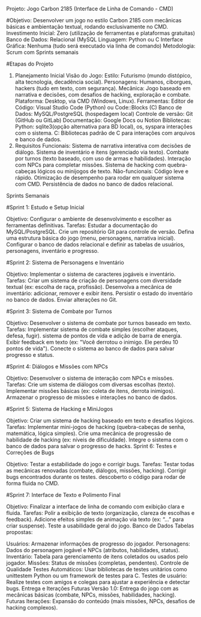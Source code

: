 
Projeto: Jogo Carbon 2185 (Interface de Linha de Comando - CMD)


#Objetivo: Desenvolver um jogo no estilo Carbon 2185 com mecânicas básicas e ambientação textual, rodando exclusivamente no CMD.
Investimento Inicial: Zero (utilização de ferramentas e plataformas gratuitas)
Banco de Dados: Relacional (MySQL
Linguagem: Python ou C
Interface Gráfica: Nenhuma (tudo será executado via linha de comando)
Metodologia: Scrum com Sprints semanais

#Etapas do Projeto
1. Planejamento Inicial
Visão do Jogo:
Estilo: Futurismo (mundo distópico, alta tecnologia, decadência social).
Personagens: Humanos, ciborgues, hackers (tudo em texto, com segurança).
Mecânica: Jogo baseado em narrativa e decisões, com desafios de hacking, exploração e combate.
Plataforma: Desktop, via CMD (Windows, Linux).
Ferramentas:
Editor de Código: Visual Studio Code (Python) ou Code::Blocks (C)
Banco de Dados: MySQL/PostgreSQL (hospedagem local)
Controle de versão: Git (GitHub ou GitLab)
Documentação: Google Docs ou Notion
Bibliotecas:
Python: sqlite3(opção alternativa para BD local), os, syspara interações com o sistema.
C: Bibliotecas padrão de C para interações com arquivos e banco de dados.
2. Requisitos
Funcionais:
Sistema de narrativa interativa com decisões de diálogo.
Sistema de inventário e itens (gerenciado via texto).
Combate por turnos (texto baseado, com uso de armas e habilidades).
Interação com NPCs para completar missões.
Sistema de hacking com quebra-cabeças lógicos ou minijogos de texto.
Não-funcionais:
Código leve e rápido.
Otimização de desempenho para rodar em qualquer sistema com CMD.
Persistência de dados no banco de dados relacional.

Sprints Semanais

#Sprint 1: Estudo e Setup Inicial

Objetivo: Configurar o ambiente de desenvolvimento e escolher as ferramentas definitivas.
Tarefas:
Estudar a documentação do MySQL/PostgreSQL.
Crie um repositório Git para controle de versão.
Defina uma estrutura básica do jogo (menu, personagens, narrativa inicial).
Configurar o banco de dados relacional e definir as tabelas de usuários, personagens, inventário e progresso.

#Sprint 2: Sistema de Personagens e Inventário

Objetivo: Implementar o sistema de caracteres jogáveis ​​e inventário.
Tarefas:
Criar um sistema de criação de personagens com diversidade textual (ex: escolha de raça, profissão).
Desenvolva a mecânica de inventário: adicionar, remover e exibir itens.
Persistir o estado do inventário no banco de dados.
Enviar alterações no Git.

#Sprint 3: Sistema de Combate por Turnos

Objetivo: Desenvolver o sistema de combate por turnos baseado em texto.
Tarefas:
Implementar sistema de combate simples (escolher ataques, defesa, fugir).
sistema de pontos de vida e adição de barra de energia.
Exibir feedback em texto (ex: "Você derrotou o inimigo. Ele perdeu 10 pontos de vida").
Conecte o sistema ao banco de dados para salvar progresso e status.

#Sprint 4: Diálogos e Missões com NPCs

Objetivo: Desenvolver o sistema de interação com NPCs e missões.
Tarefas:
Crie um sistema de diálogos com diversas escolhas (texto).
Implementar missões básicas (ex: coleta de itens, derrota inimigos).
Armazenar o progresso de missões e interações no banco de dados.

#Sprint 5: Sistema de Hacking e MiniJogos

Objetivo: Criar um sistema de hacking baseado em texto e desafios lógicos.
Tarefas:
Implementar mini-jogos de hacking (quebra-cabeças de senha, matemática, lógica simples).
Crie uma mecânica de progressão de habilidade de hacking (ex: níveis de dificuldade).
Integre o sistema com o banco de dados para salvar o progresso de hacks.
Sprint 6: Testes e Correções de Bugs

Objetivo: Testar a estabilidade do jogo e corrigir bugs.
Tarefas:
Testar todas as mecânicas renovadas (combate, diálogos, missões, hacking).
Corrigir bugs encontrados durante os testes.
descoberto o código para rodar de forma fluida no CMD.

#Sprint 7: Interface de Texto e Polimento Final

Objetivo: Finalizar a interface de linha de comando com exibição clara e fluida.
Tarefas:
Polir a exibição de texto (organização, clareza de escolhas e feedback).
Adicione efeitos simples de animação via texto (ex: “...” para criar suspense).
Teste a usabilidade geral do jogo.
Banco de Dados
Tabelas propostas:

Usuários: Armazenar informações de progresso do jogador.
Personagens: Dados do personagem jogável e NPCs (atributos, habilidades, status).
Inventário: Tabela para gerenciamento de itens coletados ou usados ​​pelo jogador.
Missões: Status de missões (completas, pendentes).
Controle de Qualidade
Testes Automáticos: Usar bibliotecas de testes unitários como unittestem Python ou um framework de testes para C.
Testes de usuário: Realize testes com amigos e colegas para ajustar a experiência e detectar bugs.
Entrega e Iterações Futuras
Versão 1.0: Entrega do jogo com as mecânicas básicas (combate, NPCs, missões, habilidades, hacking).
Futuras Iterações: Expansão do conteúdo (mais missões, NPCs, desafios de hacking complexos).
